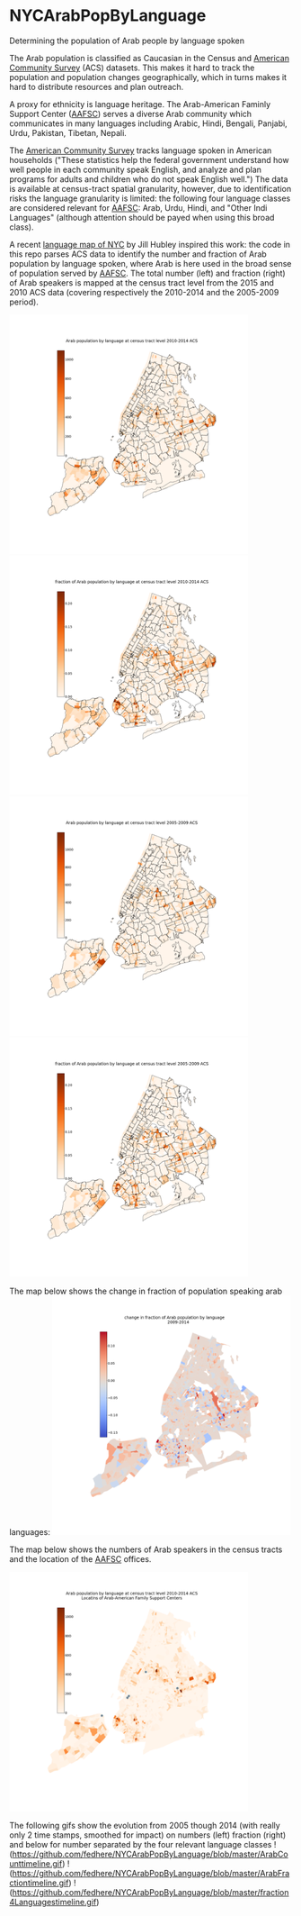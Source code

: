 # NYCArabPopByLanguage
Determining the population of Arab people by language spoken

The Arab population is classified as Caucasian in the Census and [American Community Survey](https://www.census.gov/programs-surveys/acs/) (ACS) datasets. This makes it hard to track the population and population changes geographically, which in turns makes it hard to distribute resources and plan outreach.

A proxy for ethnicity is language heritage. The Arab-American Faminly Support Center ([AAFSC](http://www.aafscny.org/)) serves a diverse Arab community which communicates in many languages including Arabic, Hindi, Bengali, Panjabi, Urdu, Pakistan, Tibetan, Nepali. 

The [American Community Survey](https://www.census.gov/programs-surveys/acs/) tracks language spoken in American households ("These statistics help the federal
government understand how well people in each community speak English, and analyze and plan programs
for adults and children who do not speak English well.") The data is available at census-tract spatial granularity, however, due to identification risks the language granularity is limited: the following four language classes are considered relevant for [AAFSC](http://www.aafscny.org/): Arab, Urdu, Hindi, and "Other Indi Languages" (although attention should be payed when using this broad class).

A recent [language map of NYC](http://www.jillhubley.com/project/nyclanguages/) by Jill Hubley  inspired this work: the code in this repo parses ACS data to identify the number and fraction of Arab population by language spoken, where Arab is here used in the broad sense of population served by [AAFSC](http://www.aafscny.org/). The total number (left)  and fraction (right) of Arab speakers is mapped at the census tract level from the 2015 and 2010 ACS data (covering respectively the 2010-2014 and the 2005-2009 period).

<img src="ArabCountByLanguage15.png" width="425"/> <img src="ArabByLanguage15.png" width="425"/> 
<img src="ArabCountByLanguage10.png" width="425"/> <img src="ArabByLanguage10.png" width="425"/> 


The map below shows the change in fraction of population speaking arab languages: 
<img src="ArabSpeakersChanges.png" width="425"/>

The map below shows the numbers of Arab speakers in the census tracts and the location of the [AAFSC](http://www.aafscny.org/) offices.

<img src="AAFSClocations.png" width="425"/>


The following gifs show the evolution from 2005 though 2014 (with really only 2 time stamps, smoothed for impact) on numbers (left) fraction (right) and below for number separated by the four relevant language classes 
!(https://github.com/fedhere/NYCArabPopByLanguage/blob/master/ArabCounttimeline.gif)
!(https://github.com/fedhere/NYCArabPopByLanguage/blob/master/ArabFractiontimeline.gif)
!(https://github.com/fedhere/NYCArabPopByLanguage/blob/master/fraction4Languagestimeline.gif)

